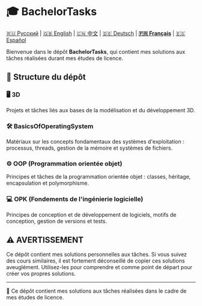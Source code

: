 # 🎓 BachelorTasks

[🇷🇺 Русский](https://github.com/SkivHisink/BachelorTasks/) | [🇬🇧 English](https://github.com/SkivHisink/BachelorTasks/blob/master/Readme/ReadmeEn.md) | [🇨🇳 中文](https://github.com/SkivHisink/BachelorTasks/blob/master/Readme/ReadmeCn.md) | [🇩🇪 Deutsch](https://github.com/SkivHisink/BachelorTasks/blob/master/Readme/ReadmeGr.md) | **[🇫🇷 Français](https://github.com/SkivHisink/BachelorTasks/blob/master/Readme/ReadmeFr.md)** | [🇪🇸 Español](https://github.com/SkivHisink/BachelorTasks/blob/master/Readme/ReadmeEs.md)

Bienvenue dans le dépôt **BachelorTasks**, qui contient mes solutions aux tâches réalisées durant mes études de licence.

## 📂 Structure du dépôt

### 🖥️ 3D
Projets et tâches liés aux bases de la modélisation et du développement 3D.

### 🛠️ BasicsOfOperatingSystem
Matériaux sur les concepts fondamentaux des systèmes d'exploitation : processus, threads, gestion de la mémoire et systèmes de fichiers.

### ⚙️ OOP (Programmation orientée objet)
Principes et tâches de la programmation orientée objet : classes, héritage, encapsulation et polymorphisme.

### 💻 OPK (Fondements de l'ingénierie logicielle)
Principes de conception et de développement de logiciels, motifs de conception, gestion de versions et tests.

## ⚠️ AVERTISSEMENT
Ce dépôt contient mes solutions personnelles aux tâches. Si vous suivez des cours similaires, il est fortement déconseillé de copier ces solutions aveuglément. Utilisez-les pour comprendre et comme point de départ pour créer vos propres solutions.

---

📄 Ce dépôt contient mes solutions aux tâches réalisées dans le cadre de mes études de licence.
